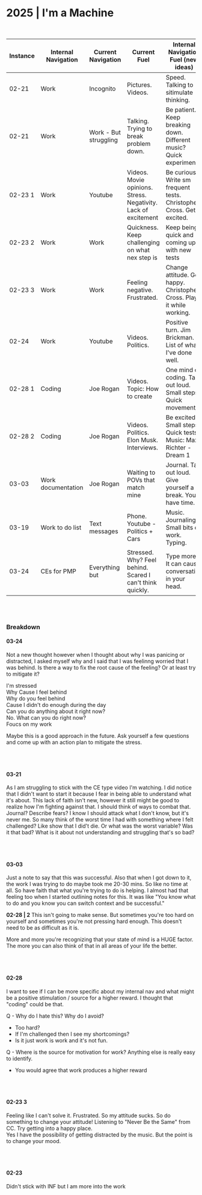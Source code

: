 # 2025 | I'm a Machine

<br>

| Instance | Internal Navigation | Current Navigation    | Current Fuel                                                   | Internal Navigation Fuel (new ideas)                                  |
| -------- | ------------------- | --------------------- | -------------------------------------------------------------- | --------------------------------------------------------------------- |
| 02-21    | Work                | Incognito             | Pictures. Videos.                                              | Speed. Talking to sitimulate thinking.                                |
| 02-21    | Work                | Work - But struggling | Talking. Trying to break problem down.                         | Be patient. Keep breaking down. Different music? Quick experiments.   |
| 02-23 1  | Work                | Youtube               | Videos. Movie opinions. Stress. Negativity. Lack of excitement | Be curious. Write sm frequent tests. Christopher Cross. Get excited.  |
| 02-23 2  | Work                | Work                  | Quickness. Keep challenging on what nex step is                | Keep being quick and coming up with new tests                         |
| 02-23 3  | Work                | Work                  | Feeling negative. Frustrated.                                  | Change attitude. Get happy. Christopher Cross. Play it while working. |
| 02-24    | Work                | Youtube               | Videos. Politics.                                              | Positive turn. Jim Brickman. List of what I've done well.             |
| 02-28 1  | Coding              | Joe Rogan             | Videos. Topic: How to create                                   | One mind on coding. Talk out loud. Small steps. Quick movements.      |
| 02-28 2  | Coding              | Joe Rogan             | Videos. Politics. Elon Musk. Interviews.                       | Be excited. Small steps. Quick tests. Music: Max Richter - Dream 1    |
| 03-03    | Work documentation  | Joe Rogan             | Waiting to POVs that match mine                                | Journal. Talk out loud. Give yourself a break. You have time.         |
| 03-19    | Work to do list     | Text messages         | Phone. Youtube - Politics + Cars                               | Music. Journaling. Small bits of work. Typing.                        |
| 03-24    | CEs for PMP         | Everything but        | Stressed. Why? Feel behind. Scared I can't think quickly.      | Type more! It can cause conversation in your head.                    |

<br><br>

### Breakdown

#### 03-24

Not a new thought however when I thought about why I was panicing or distracted, I asked myself why and I said that I was feelinng worried that I was behind. Is there a way
to fix the root cause of the feeling? Or at least try to mitigate it?

I'm stressed  
Why
Cause I feel behind  
Why do you feel behind  
Cause I didn't do enough during the day  
Can you do anything about it right now?  
No.
What can you do right now?  
Foucs on my work

Maybe this is a good approach in the future. Ask yourself a few questions and come up with an action plan to mitigate the stress.

<br><br>

#### 03-21

As I am struggling to stick with the CE type video I'm watching. I did notice that I didn't want to start it because I fear in being able to understand what it's about.
This lack of faith isn't new, however it still might be good to realize how I'm fighting against that. I should think of ways to combat that.
Journal? Describe fears? I know I should attack what I don't know, but it's never me. So many think of the worst time I had with something where I felt challenged? Like show that
I did't die. Or what was the worst variable? Was it that bad? What is it about not understanding and struggling that's so bad?

<br><br>

#### 03-03

Just a note to say that this was successful. Also that when I got down to it, the work I was trying to do maybe took me 20-30 mins. So like no time at all. So have faith that what you're trying to do is helping. I almost had that feeling too when I started outlining notes for this. It was like "You know what to do and you know you can switch context and be successful."

<b>02-28 | 2</b>
This isn't going to make sense. But sometimes you're too hard on yourself and sometimes you're not pressing hard enough. This doesn't need to be as difficult as it is.

More and more you're recognizing that your state of mind is a HUGE factor. The more you can also think of that in all areas of your life the better.

<br><br>

#### 02-28

I want to see if I can be more specific about my internal nav and what might be a positive stimulation / source for a higher reward. I thought that "coding" could be that.

Q - Why do I hate this? Why do I avoid?

- Too hard?
- If I'm challenged then I see my shortcomings?
- Is it just work is work and it's not fun.

Q - Where is the source for motivation for work? Anything else is really easy to identify.

- You would agree that work produces a higher reward

<br><br>

#### 02-23 3

Feeling like I can't solve it. Frustrated. So my attitude sucks. So do something to change your attitude! Listening to "Never Be the Same" from CC. Try getting into a happy place.  
Yes I have the possibility of getting distracted by the music. But the point is to change your mood.

<br><br>

#### 02-23

Didn't stick with INF but I am more into the work
